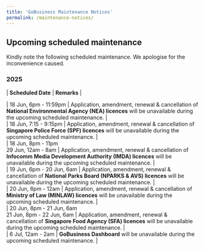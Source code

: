 ```yaml
---
title: 'GoBusiness Maintenance Notices'
permalink: /maintenance-notices/
---
```


## Upcoming scheduled maintenance

Kindly note the following scheduled maintenance. We apologise for the inconvenience caused. 


### 2025 

| **Scheduled Date** | **Remarks** |  

   

      
| 18 Jun, 6pm - 11:59pm | Application, amendment, renewal & cancellation of **National Environmental Agency (NEA) licences** will be unavailable during the upcoming scheduled maintenance. |   
| 18 Jun, 7:15 - 9:15pm | Application, amendment, renewal & cancellation of **Singapore Police Force (SPF) licences** will be unavailable during the upcoming scheduled maintenance. |    
| 18 Jun, 8pm - 11pm<br>29 Jun, 12am - 8am | Application, amendment, renewal & cancellation of **Infocomm Media Development Authority (IMDA) licences** will be unavailable during the upcoming scheduled maintenance. |  
| 19 Jun, 6pm - 20 Jun, 6am | Application, amendment, renewal & cancellation of **National Parks Board (NPARKS & AVS) licences** will be unavailable during the upcoming scheduled maintenance. |    
| 20 Jun, 6pm - 12am | Application, amendment, renewal & cancellation of **Ministry of Law (MINLAW) licences** will be unavailable during the upcoming scheduled maintenance. |  
| 20 Jun, 8pm - 21 Jun, 6am <br> 21 Jun, 8pm - 22 Jun, 6am  | Application, amendment, renewal & cancellation of **Singapore Food Agency (SFA) licences** will be unavailable during the upcoming scheduled maintenance. |     
| 6 Jul, 12am - 2am | **GoBusiness Dashboard** will be unavailable during the upcoming scheduled maintenance. |    


<script src="/jquery/jquery.min.js"></script> <script src="/jquery/resize-tables.js"></script>
